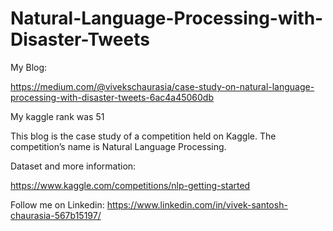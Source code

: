 # Natural-Language-Processing-with-Disaster-Tweets

My Blog:

https://medium.com/@vivekschaurasia/case-study-on-natural-language-processing-with-disaster-tweets-6ac4a45060db

My kaggle rank was 51


This blog is the case study of a competition held on Kaggle. The competition’s name is Natural Language Processing.

Dataset and more information: 



https://www.kaggle.com/competitions/nlp-getting-started



Follow me on Linkedin: https://www.linkedin.com/in/vivek-santosh-chaurasia-567b15197/

